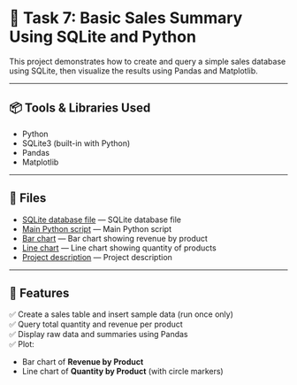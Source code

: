 # 🛒 Task 7: Basic Sales Summary Using SQLite and Python

This project demonstrates how to create and query a simple sales database using SQLite, then visualize the results using Pandas and Matplotlib.

---

## 📦 Tools & Libraries Used

- Python
- SQLite3 (built-in with Python)
- Pandas
- Matplotlib

---

## 📁 Files

- [SQLite database file](task7_sales_data.db) — SQLite database file
- [Main Python script](task7.py) — Main Python script
- [Bar chart](sales_chart.png) — Bar chart showing revenue by product
- [Line chart](sales_chart3.png) — Line chart showing quantity of products
- [Project description](README.md) — Project description

---

## 🔧 Features

✅ Create a sales table and insert sample data (run once only)  
✅ Query total quantity and revenue per product  
✅ Display raw data and summaries using Pandas  
✅ Plot:

- Bar chart of **Revenue by Product**
- Line chart of **Quantity by Product** (with circle markers)
